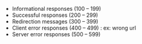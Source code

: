 - Informational responses (100 – 199)
- Successful responses (200 – 299)
- Redirection messages (300 – 399)
- Client error responses (400 – 499) : ex: wrong url
- Server error responses (500 – 599)